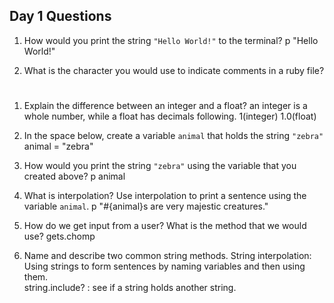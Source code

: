 ## Day 1 Questions

1. How would you print the string `"Hello World!"` to the terminal?
p "Hello World!"


1. What is the character you would use to indicate comments in a ruby file?
#

1. Explain the difference between an integer and a float?
an integer is a whole number, while a float has decimals following. 1(integer) 1.0(float)

1. In the space below, create a variable `animal` that holds the string `"zebra"`
animal = "zebra"

1. How would you print the string `"zebra"` using the variable that you created above?
p animal

1. What is interpolation? Use interpolation to print a sentence using the variable `animal`.
p "#{animal}s are very majestic creatures."

1. How do we get input from a user? What is the method that we would use?
gets.chomp

1. Name and describe two common string methods.
String interpolation: Using strings to form sentences by naming variables and then using them.  
string.include? : see if a string holds another string.
